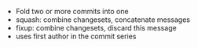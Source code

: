 - Fold two or more commits into one
- squash: combine changesets, concatenate messages
- fixup: combine changesets, discard this message
- uses first author in the commit series